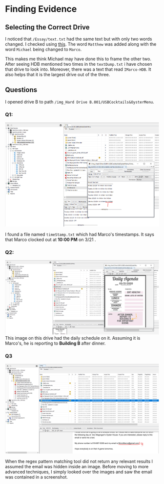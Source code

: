# Finding Evidence
## Selecting the Correct Drive

I noticed that 	`/Essay/text.txt` had the same text but with only two words changed. I checked using [this](https://www.diffchecker.com/diff). The word `Matthew` was added along with the word `Michael` being changed to `Marco`.

This makes me think Michael may have done this to frame the other two. After seeing HDB mentioned two times in the `textDump.txt` i have chosen that drive to look into. Moreover, there was a text that read `IMarco-HDB`. It also helps that it is the largest drive out of the three. 

## Questions
I opened drive B to path `/img_Hard Drive B.001/USBCocktails&OysterMenu`. 

### Q1:
![marco_clockout.png](../../img/marco_clockout.png)

I found a file named `timeStamp.txt` which had Marco's timestamps. It says that Marco clocked out at **10:00 PM** on 3/21 .

### Q2:
![marco_building_report](../../img/marco_building_report.png)
This image on this drive had the daily schedule on it. Assuming it is Marco's, he is reporting to **Building B** after dinner. 

### Q3
![marcoemail](../../img/marcoemail.png)

When the regex pattern matching tool did not return any relevant results I assumed the email was hidden inside an image. Before moving to more advanced techniques, I simply looked over the images and saw the email was contained in a screenshot. 
